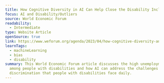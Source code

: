 ```yaml
---
title: How Cognitive Diversity in AI Can Help Close the Disability Inclusion Gap
focus: AI and Disability/Outliers
source: World Economic Forum
readability:
  - Intermediate
type: Website Article
openSource: true
link: https://www.weforum.org/agenda/2023/04/how-cognitive-diversity-and-disability-centred-ai-can-improve-social-inclusion/
learnTags:
  - machineLearning
  - bias
  - disability
summary: This World Economic Forum article discusses the high unemployment rate
  among people with disabilities and how AI can address the challenges and
  discrimination that people with disabilities face daily.
---
```


